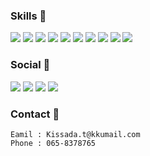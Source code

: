 ### Skills 👋
<img src="https://img.shields.io/badge/Vue%20js-35495E?style=for-the-badge&logo=vuedotjs&logoColor=4FC08D" /> <img src="https://img.shields.io/badge/Vuetify-1867C0?style=for-the-badge&logo=vuetify&logoColor=white" /> <img src="https://img.shields.io/badge/nuxt%20js-00C58E?style=for-the-badge&logo=nuxtdotjs&logoColor=white" /> <img src="https://img.shields.io/badge/HTML5-E34F26?style=for-the-badge&logo=html5&logoColor=white" /> <img src="https://img.shields.io/badge/React-20232A?style=for-the-badge&logo=react&logoColor=61DAFB" /> <img src="https://img.shields.io/badge/next%20js-000000?style=for-the-badge&logo=nextdotjs&logoColor=white" /> <img src="https://img.shields.io/badge/JavaScript-323330?style=for-the-badge&logo=javascript&logoColor=F7DF1E" /> <img src="https://img.shields.io/badge/CSS3-1572B6?style=for-the-badge&logo=css3&logoColor=white" /> <img src="https://img.shields.io/badge/Bootstrap-563D7C?style=for-the-badge&logo=bootstrap&logoColor=white" /> <img src="https://img.shields.io/badge/Material%20UI-007FFF?style=for-the-badge&logo=mui&logoColor=white" /> 


### Social 👋
<a href="https://github.com/Kissada2001"><img src="https://img.shields.io/badge/GitHub-100000?style=for-the-badge&logo=github&logoColor=white" /></a> <a href=""><img src="https://img.shields.io/badge/Notion-000000?style=for-the-badge&logo=notion&logoColor=white" /></a> <a href="https://www.facebook.com/mayur.losuop.9"><img src="https://img.shields.io/badge/Facebook-1877F2?style=for-the-badge&logo=facebook&logoColor=white" /></a> <a href="https://www.instagram.com/benz_kissadaa"><img src="https://img.shields.io/badge/Instagram-E4405F?style=for-the-badge&logo=instagram&logoColor=white" /></a>

### Contact 👋
    Eamil : Kissada.t@kkumail.com
    Phone : 065-8378765

